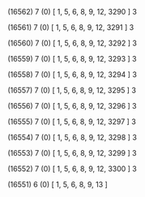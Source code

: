 (16562) 7 (0) [ 1, 5, 6, 8, 9, 12, 3290 ] 3 


(16561) 7 (0) [ 1, 5, 6, 8, 9, 12, 3291 ] 3 


(16560) 7 (0) [ 1, 5, 6, 8, 9, 12, 3292 ] 3 


(16559) 7 (0) [ 1, 5, 6, 8, 9, 12, 3293 ] 3 


(16558) 7 (0) [ 1, 5, 6, 8, 9, 12, 3294 ] 3 


(16557) 7 (0) [ 1, 5, 6, 8, 9, 12, 3295 ] 3 


(16556) 7 (0) [ 1, 5, 6, 8, 9, 12, 3296 ] 3 


(16555) 7 (0) [ 1, 5, 6, 8, 9, 12, 3297 ] 3 


(16554) 7 (0) [ 1, 5, 6, 8, 9, 12, 3298 ] 3 


(16553) 7 (0) [ 1, 5, 6, 8, 9, 12, 3299 ] 3 


(16552) 7 (0) [ 1, 5, 6, 8, 9, 12, 3300 ] 3 


(16551) 6 (0) [ 1, 5, 6, 8, 9, 13 ]  

